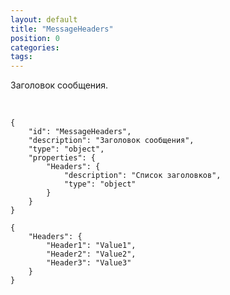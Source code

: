 ```yaml
---
layout: default
title: "MessageHeaders"
position: 0
categories: 
tags: 
---
```


Заголовок сообщения.

  

```
{
	"id": "MessageHeaders",
	"description": "Заголовок сообщения",
	"type": "object",
	"properties": {
		"Headers": {
			"description": "Список заголовков",
			"type": "object"
		}
	}
}
```

```
{
	"Headers": {
		"Header1": "Value1",
		"Header2": "Value2",
		"Header3": "Value3"
	}
}
```

 

 

